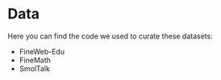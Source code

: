 # Data

Here you can find the code we used to curate these datasets:
- FineWeb-Edu
- FineMath
- SmolTalk